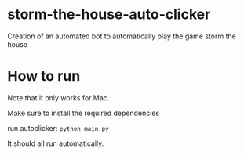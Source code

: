 # storm-the-house-auto-clicker

Creation of an automated bot to automatically play the game storm the house

# How to run

Note that it only works for Mac.

Make sure to install the required dependencies

run autoclicker: `python main.py`

It should all run automatically.
